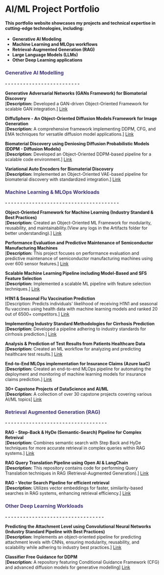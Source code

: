 # AI/ML Project Portfolio

#### This portfolio website showcases my projects and technical expertise in cutting-edge technologies, including:
- **Generative AI Modeling**
- **Machine Learning and MLOps workflows**
- **Retrieval-Augmented Generation (RAG)**
- **Large Language Models (LLMs)**
- **Other Deep Learning applications**

###  <span style="color:#433878">Generative AI Modelling </span>
**- - - - - - - - - - - - - - - - - - - - - - - - -**

**Generative Adversarial Networks (GANs Framework) for Biomaterial Discovery**
<br>
[**Description:** Developed a GAN-driven Object-Oriented Framework for scalable GAN integration.]
[Link](https://github.com/Karthi-DStech/Generative-Adversarial-Networks-Framework)

**DiffuSphere - An Object-Oriented Diffusion Models Framework for Image Generation**
<br>
[**Description:** A comprehensive framework implementing DDPM, CFG, and EMA techniques for versatile diffusion model applications.]
[Link](https://github.com/Karthi-DStech/DiffuSphere-Object-Oriented-Framework-)

**Biomaterial Discovery using Deniosing Diffusion Probabilistic Models (DDPM - Diffusion Models)** 
<br>
[**Description:** Developed an Object-Oriented DDPM-based pipeline for a scalable code environment.]
[Link](https://github.com/Karthi-DStech/Diffusion-Models-Pipeline-for-Biomaterial-Discovery)

**Variational Auto Encoders for Biomaterial Discovery**
<br>
[**Description:** Implemented an Object-Oriented VAE-based pipeline for biomaterial discovery with standardized integration.]
[Link](https://github.com/Karthi-DStech/Variational-AutoEncoders-for-Biomaterial-Discovery)


###  <span style="color:#433878">Machine Learning & MLOps Workloads</span>
**- - - - - - - - - - - - - - - - - - - - - - - - - - - - - - - - - - - - - -**

**Object-Oriented Framework for Machine Learning (Industry Standard & Best Practices)**
<br>
[**Description:** Created an Object-Oriented ML Framework for modularity, reusability, and maintainability.(View any logs in the Artifacts folder for better understanding).]
[Link](https://github.com/Karthi-DStech/Object-Oriented-Pipeline-for-Machine-Learning)

**Performance Evaluation and Predictive Maintenance of Semiconductor Manufacturing Machines**
<br>
[**Description:** This project focuses on performance evaluation and predictive maintenance of semiconductor manufacturing machines using over 600 sensor features.]
[Link](https://github.com/Karthi-DStech/Performance-Evaluation-and-Predictive-Maintenance-of-Semiconductor-Manufacturing-Machines)

**Scalable Machine Learning Pipeline including Model-Based and SFS Feature Selection**
<br>
[**Description:** Implemented a scalable ML pipeline with feature selection techniques.]
[Link](https://github.com/Karthi-DStech/Scalable-Model-Based-and-SFS-Feature-Selection)

**H1N1 & Seasonal Flu Vaccination Prediction**
<br>
[Description: Predicts individuals' likelihood of receiving H1N1 and seasonal flu vaccines using health data with machine learning models and ranked 20 out of 6500+ competitors.] 
[Link](https://github.com/Karthi-DStech/Predicting-H1N1-and-Seasonal-Flu-Uptake)

**Implementing Industry Standard Methodologies for Cirrhosis Prediction**
<br>
[**Description:** Developed a pipeline adhering to industry standards for cirrhosis prediction.]
[Link](https://github.com/Karthi-DStech/Industry-Standard-ML-for-Cirrhosis-Prediction)

**Analysis & Prediction of Test Results from Patients Healthcare Data**
<br>
[**Description:** Created an ML workflow for analyzing and predicting healthcare test results.]
[Link](https://github.com/Karthi-DStech/Analysis-and-Prediction-of-Test-Results-from-Patients-Heathcare-Data)

**End-to-End MLOps implementation for Insurance Claims (Azure IaaC)**
<br>
[**Description:** Created an end-to-end MLOps pipeline for automating the deployment and monitoring of machine learning models for insurance claims prediction.]
[Link](https://github.com/Karthi-DStech/End-to-End-MLOps-Training-for-Insurance-Claims)

**30+ Capstone Projects of DataScience and AI/ML**
<br>
[**Description:** A collection of over 30 capstone projects covering various AI/ML topics]
[Link](https://github.com/Karthi-DStech/Capstone-projects-of-Data-Science-and-AI-ML)




###  <span style="color:#433878">Retrieval Augmented Generation (RAG)</span>
**- - - - - - - - - - - - - - - - - - - - - - - - - - - - - - - - - -**

**RAG - Step-Back & HyDe (Semantic-Search) Pipeline for Complex Retreival**
<br>
[**Description:** Combines semantic search with Step Back and HyDe techniques for more accurate retrieval in complex queries within RAG systems.]
[Link](https://github.com/Karthi-DStech/RAG-Step-Back-and-HyDe-Semantic-Search)

**RAG Query Translation Pipeline using Open AI & LangChain**
<br>
[**Description:** This repository contains code for performing Query Translation techniques in RAG (Retrieval-Augmented Generation).]
[Link](https://github.com/Karthi-DStech/RAG-Query-Translation--Semantic-Search)

**RAG - Vector Search Pipeline for efficient retrieval**
<br>
[**Description:** Utilizes vector embeddings for faster, similarity-based searches in RAG systems, enhancing retrieval efficiency.]
[Link](https://github.com/Karthi-DStech/VectorSearch-RAG-using-LangChain-OpenAI)



### <span style="color:#433878">Other Deep Learning Workloads </span> 
**- - - - - - - - - - - - - - - - - - - - - - - - - - - - - - - - -**

**Predicting the Attachment Level using Convolutional Neural Networks (Industry Standard Pipeline with Best Practices)**
<br>
[**Description:** Implements an object-oriented pipeline for predicting attachment levels with CNNs, ensuring modularity, reusability, and scalability while adhering to industry best practices.]
[Link](https://github.com/Karthi-DStech/CNN-for-Predicting-Attachment-Level-of-Bacteria)

**Classifier Free Guidance for DDPM**
<br>
[**Description:** A repository featuring Conditional Guidance Framework (CFG) and advanced diffusion models for generative modelling]
[Link](https://github.com/Karthi-DStech/Classifier-Free-Guidance-Diffusion-Models)







